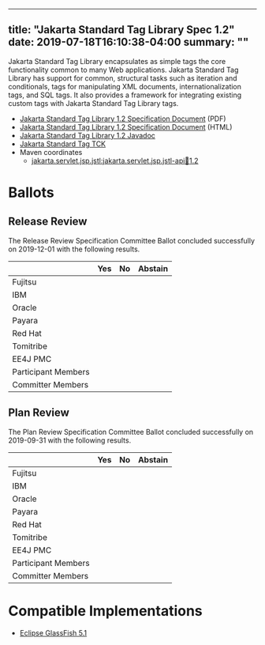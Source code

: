 <!-- Template for the root page of a specification release -->
---
title: "Jakarta Standard Tag Library Spec 1.2"
date: 2019-07-18T16:10:38-04:00 
summary: ""
---
Jakarta Standard Tag Library encapsulates as simple tags the core functionality common to many Web applications.
Jakarta Standard Tag Library has support for common, structural tasks such as iteration and conditionals, tags
for manipulating XML documents, internationalization tags, and SQL tags. It also provides a framework for integrating
existing custom tags with Jakarta Standard Tag Library tags.

* [Jakarta Standard Tag Library 1.2 Specification Document](./jstl-1.2-spec.pdf) (PDF)
* [Jakarta Standard Tag Library 1.2 Specification Document](./jstl-1.2-spec.html) (HTML)
* [Jakarta Standard Tag Library 1.2 Javadoc](./apidocs)
* [Jakarta Standard Tag TCK](http://download.eclipse.org/ee4j/jakartaee-tck/jakartaee8/promoted/tags-tck-1.2.0.zip)
* Maven coordinates
  * [jakarta.servlet.jsp.jstl:jakarta.servlet.jsp.jstl-api:jar:1.2](https://search.maven.org/artifact/jakarta.servlet.jsp.jstl/jakarta.servlet.jsp.jstl-api/1.2/jar)

# Ballots

## Release Review

The Release Review Specification Committee Ballot concluded successfully on 2019-12-01 with the following results.

|                       |  Yes    | No      | Abstain  |
|-----------------------|---------|---------|----------|
|Fujitsu                |         |         |          |
|IBM                    |         |         |          |
|Oracle                 |         |         |          |
|Payara                 |         |         |          |
|Red Hat                |         |         |          |
|Tomitribe              |         |         |          |
|EE4J PMC               |         |         |          |
|Participant Members    |         |         |          |
|Committer Members      |         |         |          |

## Plan Review

The Plan Review Specification Committee Ballot concluded successfully on 2019-09-31 with the following results.

|                       |  Yes    | No  | Abstain  |
|-----------------------|---------|-----|----------|
|Fujitsu                |         |     |          |
|IBM                    |         |     |          |
|Oracle                 |         |     |          |
|Payara                 |         |     |          |
|Red Hat                |         |     |          |
|Tomitribe              |         |     |          |
|EE4J PMC               |         |     |          |
|Participant Members    |         |     |          |
|Committer Members      |         |     |          |

# Compatible Implementations

* [Eclipse GlassFish 5.1](https://eclipse-ee4j.github.io/glassfish/)
